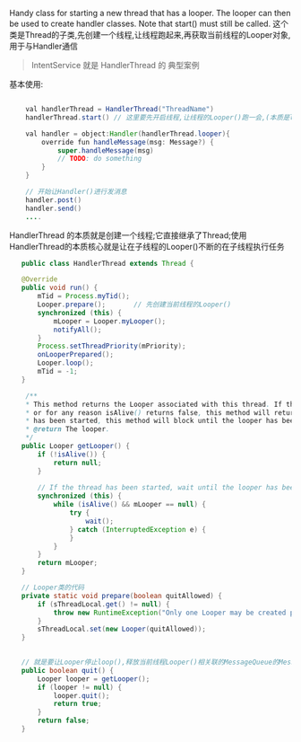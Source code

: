  Handy class for starting a new thread that has a looper. The looper can then be  used to create handler classes. Note that start() must still be called.
 这个类是Thread的子类,先创建一个线程,让线程跑起来,再获取当前线程的Looper对象,用于与Handler通信

> IntentService 就是 HandlerThread 的 典型案例

基本使用:

```java

    val handlerThread = HandlerThread("ThreadName")
    handlerThread.start() // 这里要先开启线程,让线程的Looper()跑一会,(本质是loop()的阻塞等待)

    val handler = object:Handler(handlerThread.looper){
        override fun handleMessage(msg: Message?) {
            super.handleMessage(msg)
            // TODO: do something
        }
    }

    // 开始让Handler()进行发消息
    handler.post()
    handler.send()
    ....

```

HandlerThread 的本质就是创建一个线程;它直接继承了Thread;使用HandlerThread的本质核心就是让在子线程的Looper()不断的在子线程执行任务

 ```java 
    public class HandlerThread extends Thread { 

    @Override
    public void run() {
        mTid = Process.myTid();
        Looper.prepare();       // 先创建当前线程的Looper()
        synchronized (this) {
            mLooper = Looper.myLooper();
            notifyAll();
        }
        Process.setThreadPriority(mPriority);
        onLooperPrepared();
        Looper.loop();
        mTid = -1;
    }

     /**
     * This method returns the Looper associated with this thread. If this thread not been started
     * or for any reason isAlive() returns false, this method will return null. If this thread
     * has been started, this method will block until the looper has been initialized.  
     * @return The looper.
     */
    public Looper getLooper() {
        if (!isAlive()) {
            return null;
        }
        
        // If the thread has been started, wait until the looper has been created.
        synchronized (this) {
            while (isAlive() && mLooper == null) {
                try {
                    wait();
                } catch (InterruptedException e) {
                }
            }
        }
        return mLooper;
    }

    // Looper类的代码
    private static void prepare(boolean quitAllowed) {
        if (sThreadLocal.get() != null) {
            throw new RuntimeException("Only one Looper may be created per thread");
        }
        sThreadLocal.set(new Looper(quitAllowed));
    }
    

    // 就是要让Looper停止loop(),释放当前线程Looper()相关联的MessageQueue的Message
    public boolean quit() {
        Looper looper = getLooper();
        if (looper != null) {
            looper.quit();
            return true;
        }
        return false;
    }
```